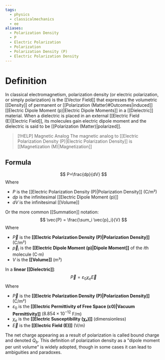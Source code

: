 ```yaml
---
tags:
  - physics
  - classicalmechanics
  - ee
aliases:
  - Polarization Density
  - P
  - Electric Polarization
  - Polarization
  - Polarization Density (P)
  - Electric Polarization Density
---
```

# Definition
In classical electromagnetism, polarization density (or electric polarization, or simply polarization) is the [[Vector Field]] that expresses the volumetric [[Density]] of permanent or [[Polarization (Matter)#Outcomes|induced]] [[Electric Dipole Moment (p)|Electric Dipole Moments]] in a [[Dielectric]] material. When a dielectric is placed in an external [[Electric Field (E)|Electric Field]], its molecules gain electric dipole moment and the dielectric is said to be [[Polarization (Matter)|polarized]]. 

> [!HELP] Magnetic Analog
> The magnetic analog to [[Electric Polarization Density (P)|Electric Polarization Density]] is [[Magnetization (M)|Magnetization]]

## Formula
$$
P=\frac{dp}{dV}
$$
Where
- $P$ is the [[Electric Polarization Density (P)|Polarization Density]] (C/m²)
- $dp$ is the infinitesimal [[Electric Dipole Moment (p)]]
- $dV$ is the infinitesimal [[Volume]]

Or the more common [[Summation]] notation:
$$
\vec{P} = \frac{\sum_i \vec{p}_i}{V}
$$
Where  
- $\vec{P}$ is the **[[Electric Polarization Density (P)|Polarization Density]]** (C/m²)  
- $\vec{p}_i$ is the **[[Electric Dipole Moment (p)|Dipole Moment]]** of the $i$th molecule (C·m)  
- $V$ is the **[[Volume]]** (m³)

In a **linear [[Dielectric]]**:
$$
\vec{P} = \varepsilon_0 \chi_e \vec{E}
$$
Where  
-  $\vec{P}$ is the **[[Electric Polarization Density (P)|Polarization Density]]** (C/m²)  
- $\varepsilon_0$ is the **[[Electric Permittivity of Free Space (ε0)|Vacuum Permittivity]]** ($8.854 \times 10^{-12}$ F/m)  
- $\chi_e$ is the **[[Electric Susceptibility (χₑ)]]** (dimensionless)  
- $\vec{E}$ is the **[[Electric Field (E)]]** (V/m)


The net charge appearing as a result of polarization is called bound charge and denoted $Q_{b}$. This definition of polarization density as a "dipole moment per unit volume" is widely adopted, though in some cases it can lead to ambiguities and paradoxes.